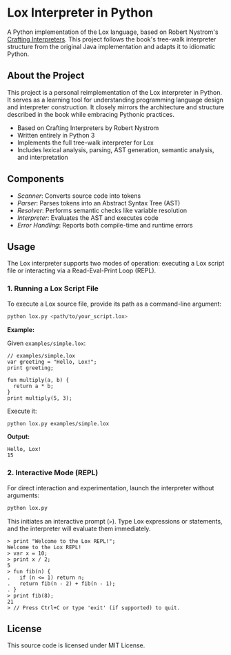 # Lox Interpreter in Python

A Python implementation of the Lox language, based on Robert Nystrom's [Crafting Interpreters](https://craftinginterpreters.com/). This project follows the book's tree-walk interpreter structure from the original Java implementation and adapts it to idiomatic Python.


## About the Project

This project is a personal reimplementation of the Lox interpreter in Python. It serves as a learning tool for understanding programming language design and interpreter construction. It closely mirrors the architecture and structure described in the book while embracing Pythonic practices.

- Based on Crafting Interpreters by Robert Nystrom
- Written entirely in Python 3
- Implements the full tree-walk interpreter for Lox
- Includes lexical analysis, parsing, AST generation, semantic analysis, and interpretation


## Components

- *Scanner*: Converts source code into tokens
- *Parser*: Parses tokens into an Abstract Syntax Tree (AST)
- *Resolver*: Performs semantic checks like variable resolution
- *Interpreter*: Evaluates the AST and executes code
- *Error Handling*: Reports both compile-time and runtime errors


## Usage

The Lox interpreter supports two modes of operation: executing a Lox script file or interacting via a Read-Eval-Print Loop (REPL).

### 1. Running a Lox Script File

To execute a Lox source file, provide its path as a command-line argument:

```bash
python lox.py <path/to/your_script.lox>
```

**Example:**

Given `examples/simple.lox`:
```lox
// examples/simple.lox
var greeting = "Hello, Lox!";
print greeting;

fun multiply(a, b) {
  return a * b;
}
print multiply(5, 3);
```

Execute it:
```bash
python lox.py examples/simple.lox
```

**Output:**
```
Hello, Lox!
15
```

### 2. Interactive Mode (REPL)

For direct interaction and experimentation, launch the interpreter without arguments:

```bash
python lox.py
```

This initiates an interactive prompt (`>`). Type Lox expressions or statements, and the interpreter will evaluate them immediately.

```
> print "Welcome to the Lox REPL!";
Welcome to the Lox REPL!
> var x = 10;
> print x / 2;
5
> fun fib(n) {
.   if (n <= 1) return n;
.   return fib(n - 2) + fib(n - 1);
. }
> print fib(8);
21
> // Press Ctrl+C or type 'exit' (if supported) to quit.
```
## License
This source code is licensed under MIT License.





